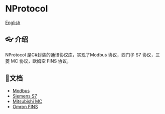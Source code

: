 ﻿# NProtocol

[English](./README.md)

## 👓 介绍
NProtocol 是C#封装的通讯协议库，实现了Modbus 协议，西门子 S7 协议，三菱 MC 协议，欧姆空 FINS 协议，

## 🚀文档
* [Modbus](https://github.com/LUJIAN2020/NProtocol/tree/master/NProtocol/Protocols/Modbus)
* [Siemens S7](https://github.com/LUJIAN2020/NProtocol/tree/master/NProtocol/Protocols/S7)
* [Mitsubishi MC](https://github.com/LUJIAN2020/NProtocol/tree/master/NProtocol/Protocols/Mc)
* [Omron FINS](https://github.com/LUJIAN2020/NProtocol/tree/master/NProtocol/Protocols/Fins)

